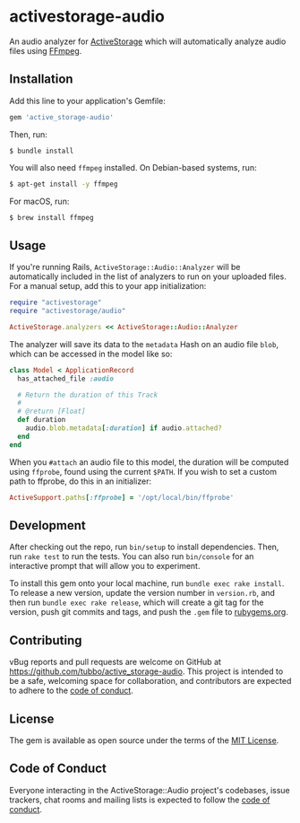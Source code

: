 # activestorage-audio

An audio analyzer for [ActiveStorage](https://guides.rubyonrails.org/active_storage_overview.html)
which will automatically analyze audio files using [FFmpeg](https://www.ffmpeg.org/).

## Installation

Add this line to your application's Gemfile:

```ruby
gem 'active_storage-audio'
```

Then, run:

    $ bundle install

You will also need `ffmpeg` installed. On Debian-based systems, run:

```bash
$ apt-get install -y ffmpeg
```

For macOS, run:

```bash
$ brew install ffmpeg
```

## Usage

If you're running Rails, `ActiveStorage::Audio::Analyzer` will be
automatically included in the list of analyzers to run on your uploaded
files. For a manual setup, add this to your app initialization:

```ruby
require "activestorage"
require "activestorage/audio"

ActiveStorage.analyzers << ActiveStorage::Audio::Analyzer
```

The analyzer will save its data to the `metadata` Hash on an audio file
`blob`, which can be accessed in the model like so:

```ruby
class Model < ApplicationRecord
  has_attached_file :audio

  # Return the duration of this Track
  #
  # @return [Float]
  def duration
    audio.blob.metadata[:duration] if audio.attached?
  end
end
```

When you `#attach` an audio file to this model, the duration will be
computed using `ffprobe`, found using the current `$PATH`. If you wish
to set a custom path to ffprobe, do this in an initializer:

```ruby
ActiveSupport.paths[:ffprobe] = '/opt/local/bin/ffprobe'
```

## Development

After checking out the repo, run `bin/setup` to install dependencies.
Then, run `rake test` to run the tests. You can also run `bin/console`
for an interactive prompt that will allow you to experiment.

To install this gem onto your local machine, run `bundle exec rake
install`. To release a new version, update the version number in
`version.rb`, and then run `bundle exec rake release`, which will create
a git tag for the version, push git commits and tags, and push the
`.gem` file to [rubygems.org](https://rubygems.org).

## Contributing

vBug reports and pull requests are welcome on GitHub at
https://github.com/tubbo/active_storage-audio. This project is intended
to be a safe, welcoming space for collaboration, and contributors are
expected to adhere to the [code of
conduct](https://github.com/tubbo/active_storage-audio/blob/master/CODE_OF_CONDUCT.md).

## License

The gem is available as open source under the terms of the [MIT
License](https://opensource.org/licenses/MIT).

## Code of Conduct

Everyone interacting in the ActiveStorage::Audio project's codebases,
issue trackers, chat rooms and mailing lists is expected to follow the
[code of
conduct](https://github.com/tubbo/active_storage-audio/blob/master/CODE_OF_CONDUCT.md).
